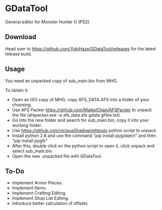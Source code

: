 # GDataTool
General editor for Monster Hunter G (PS2).

## Download
Head over to https://github.com/YukiHaze/GDataTool/releases for the latest release build.

## Usage
You need an unpacked copy of sub_main.bin from MHG.

To obtain it:
* Open an ISO copy of MHG, copy AFS_DATA.AFS into a folder of your choosing.
* Use AFS Packer https://github.com/MaikelChan/AFSPacker to unpack the file (afspacker.exe -e afs_data.afs gdata gfiles.txt).
* Go into the new folder and search for sub_main.bin, copy it into your working folder.
* Use https://github.com/viciousShadow/mhtools python script to unpack.
* Install python 2.6 and use the command "pip install pygobject" and then "pip install pygtk"
* After this, double click on the python script to open it, click unpack and select sub_main.bin
* Open the new .unpacked file with GDataTool.

## To-Do

* Implement Armor Pieces.
* Implement Items.
* Implement Crafting Editing.
* Implement Shop List Editing.
* Introduce better calculation of offsets.
